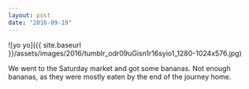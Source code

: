 ```yaml
---
layout: post
date: "2016-09-19"
---
```


![yo yo]({{ site.baseurl }}/assets/images/2016/tumblr_odr09uGisn1r16syio1_1280-1024x576.jpg)

We went to the Saturday market and got some bananas. Not enough bananas, as they were mostly eaten by the end of the journey home.
